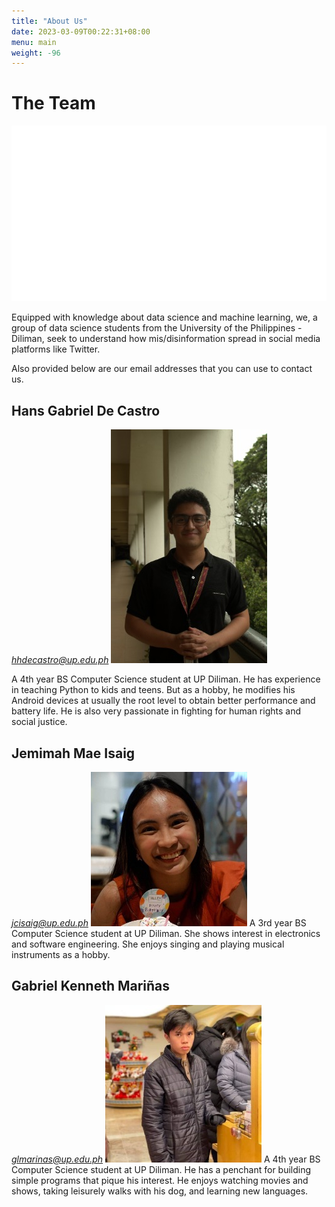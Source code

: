 ```yaml
---
title: "About Us"
date: 2023-03-09T00:22:31+08:00
menu: main
weight: -96
---
```


# The Team

![Logo](pics/logo-no-background.png)

Equipped with knowledge about data science and machine learning, we, a group of data science students from the University of the Philippines - Diliman, seek to understand how mis/disinformation spread in social media platforms like Twitter.

Also provided below are our email addresses that you can use to contact us.

## Hans Gabriel De Castro
*hhdecastro@up.edu.ph*
![Self-portrait image of Hans](pics/hans_small.jpg)

A 4th year BS Computer Science student at UP Diliman. He has experience in teaching Python to kids and teens. But as a hobby, he modifies his Android devices at usually the root level to obtain better performance and battery life. He is also very passionate in fighting for human rights and social justice.
## Jemimah Mae Isaig
*jcisaig@up.edu.ph*
![Self-portrait image of Jem](pics/jem_small.jpg)
A 3rd year BS Computer Science student at UP Diliman. She shows interest in electronics and software engineering. She enjoys singing and playing musical instruments as a hobby.
## Gabriel Kenneth Mariñas
*glmarinas@up.edu.ph*
![Self-portrait image of Kenneth](pics/kenneth_small.jpg)
A 4th year BS Computer Science student at UP Diliman. He has a penchant for building simple programs that pique his interest. He enjoys watching movies and shows, taking leisurely walks with his dog, and learning new languages.